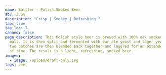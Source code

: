 ```yaml
---
name: Battler - Polish Smoked Beer
abv: 3.5%
description: "Crisp | Smokey | Refreshing "
tap: true
tap_loc: 7
canned: false
page_description: This Polish style beer is brewed with 100% oak smoked wheat
  malt. It is then split and fermented with our ale yeast and lager yeast. The
  two batches are then blended back together and lagered for an extended period
  of time. The result is a light, refreshing, smoked beer.
images:
  - image: /upload/draft-only.svg
tags: beer
---
```

